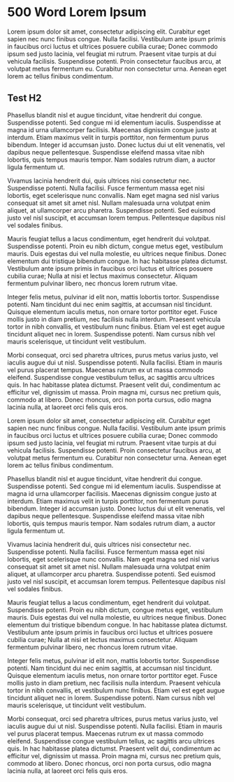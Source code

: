 # 500 Word Lorem Ipsum

Lorem ipsum dolor sit amet, consectetur adipiscing elit. Curabitur eget sapien nec nunc finibus congue. Nulla facilisi. Vestibulum ante ipsum primis in faucibus orci luctus et ultrices posuere cubilia curae; Donec commodo ipsum sed justo lacinia, vel feugiat mi rutrum. Praesent vitae turpis at dui vehicula facilisis. Suspendisse potenti. Proin consectetur faucibus arcu, at volutpat metus fermentum eu. Curabitur non consectetur urna. Aenean eget lorem ac tellus finibus condimentum.

## Test H2
Phasellus blandit nisl et augue tincidunt, vitae hendrerit dui congue. Suspendisse potenti. Sed congue mi id elementum iaculis. Suspendisse at magna id urna ullamcorper facilisis. Maecenas dignissim congue justo at interdum. Etiam maximus velit in turpis porttitor, non fermentum purus bibendum. Integer id accumsan justo. Donec luctus dui ut elit venenatis, vel dapibus neque pellentesque. Suspendisse eleifend massa vitae nibh lobortis, quis tempus mauris tempor. Nam sodales rutrum diam, a auctor ligula fermentum ut.

Vivamus lacinia hendrerit dui, quis ultrices nisi consectetur nec. Suspendisse potenti. Nulla facilisi. Fusce fermentum massa eget nisi lobortis, eget scelerisque nunc convallis. Nam eget magna sed nisl varius consequat sit amet sit amet nisl. Nullam malesuada urna volutpat enim aliquet, at ullamcorper arcu pharetra. Suspendisse potenti. Sed euismod justo vel nisl suscipit, et accumsan lorem tempus. Pellentesque dapibus nisl vel sodales finibus.

Mauris feugiat tellus a lacus condimentum, eget hendrerit dui volutpat. Suspendisse potenti. Proin eu nibh dictum, congue metus eget, vestibulum mauris. Duis egestas dui vel nulla molestie, eu ultrices neque finibus. Donec elementum dui tristique bibendum congue. In hac habitasse platea dictumst. Vestibulum ante ipsum primis in faucibus orci luctus et ultrices posuere cubilia curae; Nulla at nisi et lectus maximus consectetur. Aliquam fermentum pulvinar libero, nec rhoncus lorem rutrum vitae.

Integer felis metus, pulvinar id elit non, mattis lobortis tortor. Suspendisse potenti. Nam tincidunt dui nec enim sagittis, at accumsan nisl tincidunt. Quisque elementum iaculis metus, non ornare tortor porttitor eget. Fusce mollis justo in diam pretium, nec facilisis nulla interdum. Praesent vehicula tortor in nibh convallis, et vestibulum nunc finibus. Etiam vel est eget augue tincidunt aliquet nec in lorem. Suspendisse potenti. Nam cursus nibh vel mauris scelerisque, ut tincidunt velit vestibulum.

Morbi consequat, orci sed pharetra ultrices, purus metus varius justo, vel iaculis augue dui ut nisl. Suspendisse potenti. Nulla facilisi. Etiam in mauris vel purus placerat tempus. Maecenas rutrum ex ut massa commodo eleifend. Suspendisse congue vestibulum tellus, ac sagittis arcu ultrices quis. In hac habitasse platea dictumst. Praesent velit dui, condimentum ac efficitur vel, dignissim ut massa. Proin magna mi, cursus nec pretium quis, commodo at libero. Donec rhoncus, orci non porta cursus, odio magna lacinia nulla, at laoreet orci felis quis eros.

Lorem ipsum dolor sit amet, consectetur adipiscing elit. Curabitur eget sapien nec nunc finibus congue. Nulla facilisi. Vestibulum ante ipsum primis in faucibus orci luctus et ultrices posuere cubilia curae; Donec commodo ipsum sed justo lacinia, vel feugiat mi rutrum. Praesent vitae turpis at dui vehicula facilisis. Suspendisse potenti. Proin consectetur faucibus arcu, at volutpat metus fermentum eu. Curabitur non consectetur urna. Aenean eget lorem ac tellus finibus condimentum.

Phasellus blandit nisl et augue tincidunt, vitae hendrerit dui congue. Suspendisse potenti. Sed congue mi id elementum iaculis. Suspendisse at magna id urna ullamcorper facilisis. Maecenas dignissim congue justo at interdum. Etiam maximus velit in turpis porttitor, non fermentum purus bibendum. Integer id accumsan justo. Donec luctus dui ut elit venenatis, vel dapibus neque pellentesque. Suspendisse eleifend massa vitae nibh lobortis, quis tempus mauris tempor. Nam sodales rutrum diam, a auctor ligula fermentum ut.

Vivamus lacinia hendrerit dui, quis ultrices nisi consectetur nec. Suspendisse potenti. Nulla facilisi. Fusce fermentum massa eget nisi lobortis, eget scelerisque nunc convallis. Nam eget magna sed nisl varius consequat sit amet sit amet nisl. Nullam malesuada urna volutpat enim aliquet, at ullamcorper arcu pharetra. Suspendisse potenti. Sed euismod justo vel nisl suscipit, et accumsan lorem tempus. Pellentesque dapibus nisl vel sodales finibus.

Mauris feugiat tellus a lacus condimentum, eget hendrerit dui volutpat. Suspendisse potenti. Proin eu nibh dictum, congue metus eget, vestibulum mauris. Duis egestas dui vel nulla molestie, eu ultrices neque finibus. Donec elementum dui tristique bibendum congue. In hac habitasse platea dictumst. Vestibulum ante ipsum primis in faucibus orci luctus et ultrices posuere cubilia curae; Nulla at nisi et lectus maximus consectetur. Aliquam fermentum pulvinar libero, nec rhoncus lorem rutrum vitae.

Integer felis metus, pulvinar id elit non, mattis lobortis tortor. Suspendisse potenti. Nam tincidunt dui nec enim sagittis, at accumsan nisl tincidunt. Quisque elementum iaculis metus, non ornare tortor porttitor eget. Fusce mollis justo in diam pretium, nec facilisis nulla interdum. Praesent vehicula tortor in nibh convallis, et vestibulum nunc finibus. Etiam vel est eget augue tincidunt aliquet nec in lorem. Suspendisse potenti. Nam cursus nibh vel mauris scelerisque, ut tincidunt velit vestibulum.

Morbi consequat, orci sed pharetra ultrices, purus metus varius justo, vel iaculis augue dui ut nisl. Suspendisse potenti. Nulla facilisi. Etiam in mauris vel purus placerat tempus. Maecenas rutrum ex ut massa commodo eleifend. Suspendisse congue vestibulum tellus, ac sagittis arcu ultrices quis. In hac habitasse platea dictumst. Praesent velit dui, condimentum ac efficitur vel, dignissim ut massa. Proin magna mi, cursus nec pretium quis, commodo at libero. Donec rhoncus, orci non porta cursus, odio magna lacinia nulla, at laoreet orci felis quis eros.

